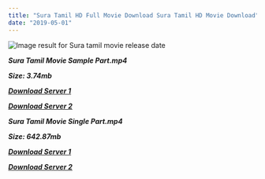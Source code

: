 ```yaml
---
title: "Sura Tamil HD Full Movie Download Sura Tamil HD Movie Download"
date: "2019-05-01"
---
```


![Image result for Sura  tamil movie release date](https://1.bp.blogspot.com/_zWQ0iaYRs2o/S-RSjZEFUdI/AAAAAAAAAGk/rKyKBKgD83g/s1600/Sura_Vijay.jpg)

**_Sura Tamil Movie Sample Part.mp4_**

**_Size: 3.74mb_**

**_[Download Server 1](http://s5.uptofiles.net//files/Tamil{1d8d357801e2f4b6710faa3d835097c5c618a0f0fcded2c527300dcab25e4b83}20Movies{1d8d357801e2f4b6710faa3d835097c5c618a0f0fcded2c527300dcab25e4b83}20Collection/Vijay{1d8d357801e2f4b6710faa3d835097c5c618a0f0fcded2c527300dcab25e4b83}20Movies{1d8d357801e2f4b6710faa3d835097c5c618a0f0fcded2c527300dcab25e4b83}20Collection/Sura/Sura{1d8d357801e2f4b6710faa3d835097c5c618a0f0fcded2c527300dcab25e4b83}20(640x360)/Sura{1d8d357801e2f4b6710faa3d835097c5c618a0f0fcded2c527300dcab25e4b83}20HD{1d8d357801e2f4b6710faa3d835097c5c618a0f0fcded2c527300dcab25e4b83}20Sample.mp4)_**

**_[Download Server 2](http://s5.uptofiles.net//files/Tamil{1d8d357801e2f4b6710faa3d835097c5c618a0f0fcded2c527300dcab25e4b83}20Movies{1d8d357801e2f4b6710faa3d835097c5c618a0f0fcded2c527300dcab25e4b83}20Collection/Vijay{1d8d357801e2f4b6710faa3d835097c5c618a0f0fcded2c527300dcab25e4b83}20Movies{1d8d357801e2f4b6710faa3d835097c5c618a0f0fcded2c527300dcab25e4b83}20Collection/Sura/Sura{1d8d357801e2f4b6710faa3d835097c5c618a0f0fcded2c527300dcab25e4b83}20(640x360)/Sura{1d8d357801e2f4b6710faa3d835097c5c618a0f0fcded2c527300dcab25e4b83}20HD{1d8d357801e2f4b6710faa3d835097c5c618a0f0fcded2c527300dcab25e4b83}20Sample.mp4)_**

**_Sura Tamil Movie Single Part.mp4_**

**_Size: 642.87mb_**

**_[Download Server 1](http://s5.uptofiles.net//files/Tamil{1d8d357801e2f4b6710faa3d835097c5c618a0f0fcded2c527300dcab25e4b83}20Movies{1d8d357801e2f4b6710faa3d835097c5c618a0f0fcded2c527300dcab25e4b83}20Collection/Vijay{1d8d357801e2f4b6710faa3d835097c5c618a0f0fcded2c527300dcab25e4b83}20Movies{1d8d357801e2f4b6710faa3d835097c5c618a0f0fcded2c527300dcab25e4b83}20Collection/Sura/Sura{1d8d357801e2f4b6710faa3d835097c5c618a0f0fcded2c527300dcab25e4b83}20(640x360)/Sura{1d8d357801e2f4b6710faa3d835097c5c618a0f0fcded2c527300dcab25e4b83}20HD.mp4)_**

**_[Download Server 2](http://s5.uptofiles.net//files/Tamil{1d8d357801e2f4b6710faa3d835097c5c618a0f0fcded2c527300dcab25e4b83}20Movies{1d8d357801e2f4b6710faa3d835097c5c618a0f0fcded2c527300dcab25e4b83}20Collection/Vijay{1d8d357801e2f4b6710faa3d835097c5c618a0f0fcded2c527300dcab25e4b83}20Movies{1d8d357801e2f4b6710faa3d835097c5c618a0f0fcded2c527300dcab25e4b83}20Collection/Sura/Sura{1d8d357801e2f4b6710faa3d835097c5c618a0f0fcded2c527300dcab25e4b83}20(640x360)/Sura{1d8d357801e2f4b6710faa3d835097c5c618a0f0fcded2c527300dcab25e4b83}20HD.mp4)_**
